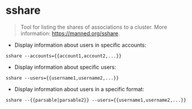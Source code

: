 # sshare

> Tool for listing the shares of associations to a cluster.
> More information: <https://manned.org/sshare>.

- Display information about users in specific accounts:

`sshare --accounts={{account1,account2,...}}`

- Display information about specific users:

`sshare --users={{username1,username2,...}}`

- Display information about users in a specific format:

`sshare --{{parsable|parsable2}} --users={{username1,username2,...}}`
